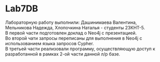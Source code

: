 # Lab7DB
Лабораторную работу выполнили: Дашинимаева Валентина, Мельникова Надежда, Хлопочкина Наталья - студенты 23КНТ-5.\
В первой части подготовлен доклад о Neo4j с презентацией.\
Во второй чати запросы переписаны для выполнения в Neo4j с использованием языка запросов Cypher.\
В третьей части реализовали программу, осуществляющую доступ к разработанной в рамках 2-ой части данной л/р базе.
